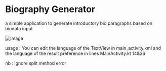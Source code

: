 # Biography Generator
a simple application to generate introductory bio paragraphs based on biodata input

![image](https://user-images.githubusercontent.com/64635497/135706060-4a8c3bfb-796b-48ad-845e-bdbf382ae1c4.png)

usage : You can edit the language of the TextView in main_activity.xml and the language of the result preference in lines MainActivity.kt 14&36

nb : ignore split method error
